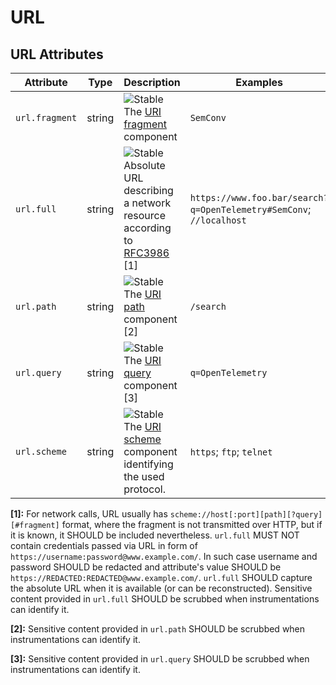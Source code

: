 <!--- Hugo front matter used to generate the website version of this page:
linkTitle: URL
--->
# URL

## URL Attributes

<!-- semconv registry.url(omit_requirement_level) -->
| Attribute  | Type | Description  | Examples  |
|---|---|---|---|
| `url.fragment` | string | ![Stable](https://img.shields.io/badge/-stable-lightgreen)<br>The [URI fragment](https://www.rfc-editor.org/rfc/rfc3986#section-3.5) component | `SemConv` |
| `url.full` | string | ![Stable](https://img.shields.io/badge/-stable-lightgreen)<br>Absolute URL describing a network resource according to [RFC3986](https://www.rfc-editor.org/rfc/rfc3986) [1] | `https://www.foo.bar/search?q=OpenTelemetry#SemConv`; `//localhost` |
| `url.path` | string | ![Stable](https://img.shields.io/badge/-stable-lightgreen)<br>The [URI path](https://www.rfc-editor.org/rfc/rfc3986#section-3.3) component [2] | `/search` |
| `url.query` | string | ![Stable](https://img.shields.io/badge/-stable-lightgreen)<br>The [URI query](https://www.rfc-editor.org/rfc/rfc3986#section-3.4) component [3] | `q=OpenTelemetry` |
| `url.scheme` | string | ![Stable](https://img.shields.io/badge/-stable-lightgreen)<br>The [URI scheme](https://www.rfc-editor.org/rfc/rfc3986#section-3.1) component identifying the used protocol. | `https`; `ftp`; `telnet` |

**[1]:** For network calls, URL usually has `scheme://host[:port][path][?query][#fragment]` format, where the fragment is not transmitted over HTTP, but if it is known, it SHOULD be included nevertheless.
`url.full` MUST NOT contain credentials passed via URL in form of `https://username:password@www.example.com/`. In such case username and password SHOULD be redacted and attribute's value SHOULD be `https://REDACTED:REDACTED@www.example.com/`.
`url.full` SHOULD capture the absolute URL when it is available (or can be reconstructed).  Sensitive content provided in `url.full` SHOULD be scrubbed when instrumentations can identify it.

**[2]:** Sensitive content provided in `url.path` SHOULD be scrubbed when instrumentations can identify it.

**[3]:** Sensitive content provided in `url.query` SHOULD be scrubbed when instrumentations can identify it.
<!-- endsemconv -->